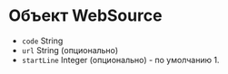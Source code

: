 # Объект WebSource

* `code` String
* `url` String (опционально)
* `startLine` Integer (опционально) - по умолчанию 1.